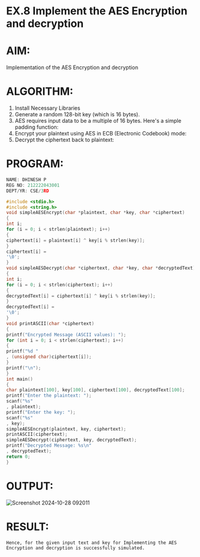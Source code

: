 
# EX.8 Implement the AES Encryption and decryption

# AIM:
Implementation of the AES Encryption and decryption

# ALGORITHM:
1.	Install Necessary Libraries
2.	Generate a random 128-bit key (which is 16 bytes).
3.	AES requires input data to be a multiple of 16 bytes. Here's a simple padding function:
4.	Encrypt your plaintext using AES in ECB (Electronic Codebook) mode:
5.	Decrypt the ciphertext back to plaintext:

# PROGRAM:

```C
NAME: DHINESH P
REG NO: 212222043001
DEPT/YR: CSE/3RD

#include <stdio.h>
#include <string.h>
void simpleAESEncrypt(char *plaintext, char *key, char *ciphertext)
{
int i;
for (i = 0; i < strlen(plaintext); i++)
{
ciphertext[i] = plaintext[i] ^ key[i % strlen(key)];
}
ciphertext[i] =
'\0';
}
void simpleAESDecrypt(char *ciphertext, char *key, char *decryptedText)
{
int i;
for (i = 0; i < strlen(ciphertext); i++)
{
decryptedText[i] = ciphertext[i] ^ key[i % strlen(key)];
}
decryptedText[i] =
'\0';
}
void printASCII(char *ciphertext)
{
printf("Encrypted Message (ASCII values): ");
for (int i = 0; i < strlen(ciphertext); i++)
{
printf("%d "
, (unsigned char)ciphertext[i]);
}
printf("\n");
}
int main()
{
char plaintext[100], key[100], ciphertext[100], decryptedText[100];
printf("Enter the plaintext: ");
scanf("%s"
, plaintext);
printf("Enter the key: ");
scanf("%s"
, key);
simpleAESEncrypt(plaintext, key, ciphertext);
printASCII(ciphertext);
simpleAESDecrypt(ciphertext, key, decryptedText);
printf("Decrypted Message: %s\n"
, decryptedText);
return 0;
}

```

# OUTPUT:
 ![Screenshot 2024-10-28 092011](https://github.com/user-attachments/assets/5631e93f-0d6f-4376-a5a2-c059d7b87477)

# RESULT:
	Hence, for the given input text and key for Implementing the AES Encryption and decryption is successfully simulated.
